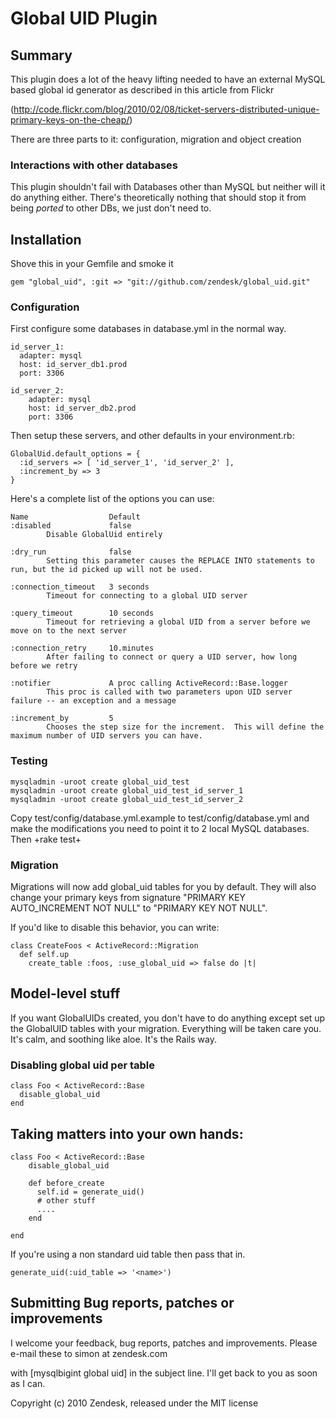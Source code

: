 # Global UID Plugin

## Summary

This plugin does a lot of the heavy lifting needed to have an external MySQL based global id generator as described in this article from Flickr

(http://code.flickr.com/blog/2010/02/08/ticket-servers-distributed-unique-primary-keys-on-the-cheap/)

There are three parts to it: configuration, migration and object creation

### Interactions with other databases

This plugin shouldn't fail with Databases other than MySQL but neither will it do anything either. There's theoretically nothing that should stop it from being *ported* to other DBs, we just don't need to.

## Installation

Shove this in your Gemfile and smoke it

    gem "global_uid", :git => "git://github.com/zendesk/global_uid.git"

### Configuration

First configure some databases in database.yml in the normal way.

    id_server_1:
      adapter: mysql
      host: id_server_db1.prod
      port: 3306

    id_server_2:
        adapter: mysql
        host: id_server_db2.prod
        port: 3306

Then setup these servers, and other defaults in your environment.rb:

    GlobalUid.default_options = {
      :id_servers => [ 'id_server_1', 'id_server_2' ],
      :increment_by => 3
    }

Here's a complete list of the options you can use:

    Name                  Default
    :disabled             false                         
            Disable GlobalUid entirely

    :dry_run              false                         
            Setting this parameter causes the REPLACE INTO statements to run, but the id picked up will not be used.

    :connection_timeout   3 seconds                    
            Timeout for connecting to a global UID server

    :query_timeout        10 seconds                    
            Timeout for retrieving a global UID from a server before we move on to the next server

    :connection_retry     10.minutes
            After failing to connect or query a UID server, how long before we retry

    :notifier             A proc calling ActiveRecord::Base.logger
            This proc is called with two parameters upon UID server failure -- an exception and a message

    :increment_by         5
            Chooses the step size for the increment.  This will define the maximum number of UID servers you can have.

### Testing

    mysqladmin -uroot create global_uid_test
    mysqladmin -uroot create global_uid_test_id_server_1
    mysqladmin -uroot create global_uid_test_id_server_2

Copy test/config/database.yml.example to test/config/database.yml and make the modifications you need to point it to 2 local MySQL databases. Then +rake test+

### Migration

Migrations will now add global_uid tables for you by default.  They will also change
your primary keys from signature "PRIMARY KEY AUTO_INCREMENT NOT NULL" to "PRIMARY KEY NOT NULL".

If you'd like to disable this behavior, you can write:

    class CreateFoos < ActiveRecord::Migration
      def self.up
        create_table :foos, :use_global_uid => false do |t|


## Model-level stuff

If you want GlobalUIDs created, you don't have to do anything except set up the GlobalUID tables
with your migration.  Everything will be taken care you.  It's calm, and soothing like aloe.
It's the Rails way.


### Disabling global uid per table

    class Foo < ActiveRecord::Base
      disable_global_uid
    end


## Taking matters into your own hands:


	class Foo < ActiveRecord::Base
		disable_global_uid

		def before_create
		  self.id = generate_uid()
		  # other stuff
		  ....
		end

	end

If you're using a non standard uid table then pass that in.

    generate_uid(:uid_table => '<name>')

## Submitting Bug reports, patches or improvements

I welcome your feedback, bug reports, patches and improvements. Please e-mail these
to
    simon at zendesk.com
    

with [mysqlbigint global uid] in the subject line. I'll get back to you as soon as I can.

Copyright (c) 2010 Zendesk, released under the MIT license
